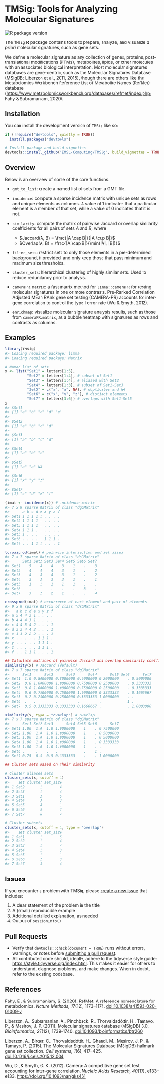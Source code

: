 
<!-- README.md is generated from README.Rmd. Please edit that file -->

# TMSig: Tools for Analyzing Molecular Signatures

<!-- badges: start -->

![R package
version](https://img.shields.io/github/r-package/v/EMSL-Computing/TMSig?label=R%20package)
<!-- badges: end -->

The `TMSig` **R** package contains tools to prepare, analyze, and
visualize *a priori* molecular signatures, such as gene sets.

We define a molecular signature as any collection of genes, proteins,
post-translational modifications (PTMs), metabolites, lipids, or other
molecules with an associated biological interpretation. Most molecular
signatures databases are gene-centric, such as the Molecular Signatures
Database (MSigDB; Liberzon et al., 2011, 2015), though there are others
like the Metabolomics Workbench Reference List of Metabolite Names
(RefMet) database
(<https://www.metabolomicsworkbench.org/databases/refmet/index.php>;
Fahy & Subramaniam, 2020).

## Installation

You can install the development version of `TMSig` like so:

``` r
if (!require("devtools", quietly = TRUE))
  install.packages("devtools")

# Install package and build vignettes
devtools::install_github("EMSL-Computing/TMSig", build_vignettes = TRUE)
```

## Overview

Below is an overview of some of the core functions.

- `gmt_to_list`: create a named list of sets from a GMT file.

- `incidence`: compute a sparse incidence matrix with unique sets as
  rows and unique elements as columns. A value of 1 indicates that a
  particular element is a member of that set, while a value of 0
  indicates that it is not.

- `similarity`: compute the matrix of pairwise Jaccard or overlap
  similarity coefficients for all pairs of sets $A$ and $B$, where

  - $Jaccard(A, B) = \frac{|A \cap B|}{|A \cup B|}$
  - $Overlap(A, B) = \frac{|A \cap B|}{\min(|A|, |B|)}$

- `filter_sets`: restrict sets to only those elements in a
  pre-determined background, if provided, and only keep those that pass
  minimum and maximum size thresholds.

- `cluster_sets`: hierarchical clustering of highly similar sets. Used
  to reduce redundancy prior to analysis.

- `cameraPR.matrix`: a fast matrix method for `limma::cameraPR` for
  testing molecular signatures in one or more contrasts. Pre-Ranked
  Correlation Adjusted MEan RAnk gene set testing (CAMERA-PR) accounts
  for inter-gene correlation to control the type I error rate (Wu &
  Smyth, 2012).

- `enrichmap`: visualize molecular signature analysis results, such as
  those from `cameraPR.matrix`, as a bubble heatmap with signatures as
  rows and contrasts as columns.

## Examples

``` r
library(TMSig)
#> Loading required package: limma
#> Loading required package: Matrix

# Named list of sets
x <- list("Set1" = letters[1:5],
          "Set2" = letters[1:4], # subset of Set1
          "Set3" = letters[1:4], # aliased with Set2
          "Set4" = letters[1:3], # subset of Set1-Set3
          "Set5" = c("a", "a", NA), # duplicates and NA
          "Set6" = c("x", "y", "z"), # distinct elements
          "Set7" = letters[3:6]) # overlaps with Set1-Set5
x
#> $Set1
#> [1] "a" "b" "c" "d" "e"
#> 
#> $Set2
#> [1] "a" "b" "c" "d"
#> 
#> $Set3
#> [1] "a" "b" "c" "d"
#> 
#> $Set4
#> [1] "a" "b" "c"
#> 
#> $Set5
#> [1] "a" "a" NA 
#> 
#> $Set6
#> [1] "x" "y" "z"
#> 
#> $Set7
#> [1] "c" "d" "e" "f"
```

``` r
(imat <- incidence(x)) # incidence matrix
#> 7 x 9 sparse Matrix of class "dgCMatrix"
#>      a b c d e x y z f
#> Set1 1 1 1 1 1 . . . .
#> Set2 1 1 1 1 . . . . .
#> Set3 1 1 1 1 . . . . .
#> Set4 1 1 1 . . . . . .
#> Set5 1 . . . . . . . .
#> Set6 . . . . . 1 1 1 .
#> Set7 . . 1 1 1 . . . 1

tcrossprod(imat) # pairwise intersection and set sizes
#> 7 x 7 sparse Matrix of class "dsCMatrix"
#>      Set1 Set2 Set3 Set4 Set5 Set6 Set7
#> Set1    5    4    4    3    1    .    3
#> Set2    4    4    4    3    1    .    2
#> Set3    4    4    4    3    1    .    2
#> Set4    3    3    3    3    1    .    1
#> Set5    1    1    1    1    1    .    .
#> Set6    .    .    .    .    .    3    .
#> Set7    3    2    2    1    .    .    4

crossprod(imat) # occurrence of each element and pair of elements
#> 9 x 9 sparse Matrix of class "dsCMatrix"
#>   a b c d e x y z f
#> a 5 4 4 3 1 . . . .
#> b 4 4 4 3 1 . . . .
#> c 4 4 5 4 2 . . . 1
#> d 3 3 4 4 2 . . . 1
#> e 1 1 2 2 2 . . . 1
#> x . . . . . 1 1 1 .
#> y . . . . . 1 1 1 .
#> z . . . . . 1 1 1 .
#> f . . 1 1 1 . . . 1
```

``` r
## Calculate matrices of pairwise Jaccard and overlap similarity coefficients
similarity(x) # Jaccard (default)
#> 7 x 7 sparse Matrix of class "dgCMatrix"
#>      Set1      Set2      Set3      Set4      Set5 Set6      Set7
#> Set1  1.0 0.8000000 0.8000000 0.6000000 0.2000000    . 0.5000000
#> Set2  0.8 1.0000000 1.0000000 0.7500000 0.2500000    . 0.3333333
#> Set3  0.8 1.0000000 1.0000000 0.7500000 0.2500000    . 0.3333333
#> Set4  0.6 0.7500000 0.7500000 1.0000000 0.3333333    . 0.1666667
#> Set5  0.2 0.2500000 0.2500000 0.3333333 1.0000000    . .        
#> Set6  .   .         .         .         .            1 .        
#> Set7  0.5 0.3333333 0.3333333 0.1666667 .            . 1.0000000

similarity(x, type = "overlap") # overlap
#> 7 x 7 sparse Matrix of class "dgCMatrix"
#>      Set1 Set2 Set3      Set4 Set5 Set6      Set7
#> Set1 1.00  1.0  1.0 1.0000000    1    . 0.7500000
#> Set2 1.00  1.0  1.0 1.0000000    1    . 0.5000000
#> Set3 1.00  1.0  1.0 1.0000000    1    . 0.5000000
#> Set4 1.00  1.0  1.0 1.0000000    1    . 0.3333333
#> Set5 1.00  1.0  1.0 1.0000000    1    . .        
#> Set6 .     .    .   .            .    1 .        
#> Set7 0.75  0.5  0.5 0.3333333    .    . 1.0000000
```

``` r
## Cluster sets based on their similarity

# Cluster aliased sets
cluster_sets(x, cutoff = 1)
#>    set cluster set_size
#> 1 Set2       1        4
#> 2 Set3       1        4
#> 3 Set1       2        5
#> 4 Set4       3        3
#> 5 Set5       4        1
#> 6 Set6       5        3
#> 7 Set7       6        4

# Cluster subsets
cluster_sets(x, cutoff = 1, type = "overlap")
#>    set cluster set_size
#> 1 Set1       1        5
#> 2 Set2       1        4
#> 3 Set3       1        4
#> 4 Set4       1        3
#> 5 Set5       1        1
#> 6 Set6       2        3
#> 7 Set7       3        4
```

## Issues

If you encounter a problem with TMSig, please [create a new
issue](https://github.com/EMSL-Computing/TMSig/issues) that includes:

1.  A clear statement of the problem in the title
2.  A (small) reproducible example
3.  Additional detailed explanation, as needed
4.  Output of `sessionInfo()`

## Pull Requests

- Verify that `devtools::check(document = TRUE)` runs without errors,
  warnings, or notes before [submitting a pull
  request](https://github.com/EMSL-Computing/TMSig/pulls).
- All contributed code should, ideally, adhere to the tidyverse style
  guide: <https://style.tidyverse.org/index.html>. This makes it easier
  for others to understand, diagnose problems, and make changes. When in
  doubt, refer to the existing codebase.

## References

Fahy, E., & Subramaniam, S. (2020). RefMet: A reference nomenclature for
metabolomics. *Nature Methods, 17*(12), 1173–1174.
[doi:10.1038/s41592-020-01009-y](https://doi.org/10.1038/s41592-020-01009-y)

Liberzon, A., Subramanian, A., Pinchback, R., Thorvaldsdóttir, H.,
Tamayo, P., & Mesirov, J. P. (2011). Molecular signatures database
(MSigDB) 3.0. *Bioinformatics, 27*(12), 1739–1740.
[doi:10.1093/bioinformatics/btr260](https://doi.org/10.1093/bioinformatics/btr260)

Liberzon, A., Birger, C., Thorvaldsdóttir, H., Ghandi, M., Mesirov, J.
P., & Tamayo, P. (2015). The Molecular Signatures Database (MSigDB)
hallmark gene set collection. *Cell systems, 1*(6), 417–425.
[doi:10.1016/j.cels.2015.12.004](https://doi.org/10.1016/j.cels.2015.12.004)

Wu, D., & Smyth, G. K. (2012). Camera: A competitive gene set test
accounting for inter-gene correlation. *Nucleic Acids Research, 40*(17),
e133–e133. <https://doi.org/10.1093/nar/gks461>
